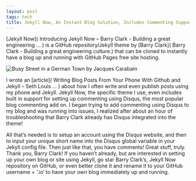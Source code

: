 ```yaml
---
layout: post
tags: tech
title: Jekyll Now, An Instant Blog Solution, Includes Commenting Support Using Disqus
---
```


[Jekyll Now]( Introducing Jekyll Now – Barry Clark - Building a great engineering ... ) is a GitHub repository/Jekyll theme by [Barry Clark]( Barry Clark - Building a great engineering culture.) that can be cloned to instantly have a blog up and running with GitHub Pages free site hosting. 

![Busy Street in a German Town by Jacques Carabain](https://upload.wikimedia.org/wikipedia/commons/thumb/9/96/Jacques_Carabain_-_Busy_Street_in_a_German_Town_-_detail.jpg/2000px-Jacques_Carabain_-_Busy_Street_in_a_German_Town_-_detail.jpg)

I wrote an [article]( Writing Blog Posts From Your Phone With Github and Jekyll – Seth Louis ... ) about how I often write and even publish posts using my phone and Jekyll. Jekyll Now, the specific theme I use, even includes built in support for setting up commenting using Disqus, the most popular blog commenting add on. I began trying to add commenting using Disqus to my blog and was running into issues, I realized after about an hour of troubleshooting that Barry Clark already has Disqus integrated into the theme! 

All that’s needed is to setup an account using the Disqus website, and then to input your unique short name into the Disqus global variable in your Jekyll config file. Then just like that, you have comments! Great stuff, truly. Thank you, Barry Clark! If you haven’t already, but are interested in setting up your own blog or site using Jekyll, go star Barry Clark’s, Jekyll Now repository on GitHub, or even better clone it and rename it to your GitHub username + ‘.io’ to have your own blog immediately up and running.